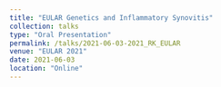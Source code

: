 ```yaml
---
title: "EULAR Genetics and Inflammatory Synovitis"
collection: talks
type: "Oral Presentation"
permalink: /talks/2021-06-03-2021_RK_EULAR
venue: "EULAR 2021"
date: 2021-06-03
location: "Online"
---
```


